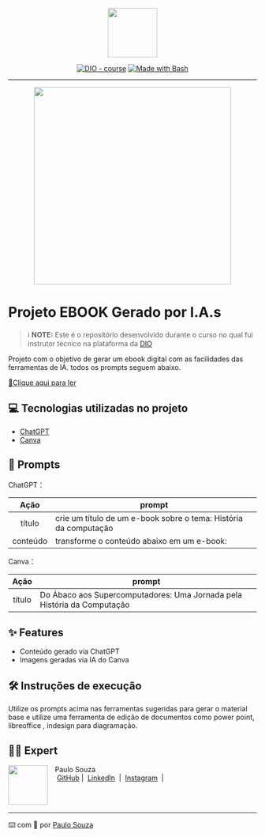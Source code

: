 <p align="center">
    <img width="100" src=".github/assets/banner.png">
</p>


<p align="center">
<a href="https://dio.me/"><img src="https://img.shields.io/badge/DIO-Course-28DA77?logo=youtube" alt="DIO - course"></a>
<a href="https://www.gnu.org/software/bash/" title="Go to Bash homepage"><img src="https://img.shields.io/badge/Prompt-Project-blue?logo=gnu-bash&amp;logoColor=white" alt="Made with Bash"></a></p>

-------


<p align="center">
<img 
    src="./assets/cover.png"
    width="400"  
/>
</p>

# Projeto EBOOK Gerado por I.A.s


 > ℹ️ **NOTE:** Este é o repositório desenvolvido durante o curso no qual fui instrutor técnico na plataforma da [DIO](https://dio.me)

Projeto com o objetivo de gerar um ebook digital com as facilidades das ferramentas de IA. todos os prompts
seguem abaixo.

<a href="https://github.com/PSRprogam/prompts-to-create-a-ebook/blob/main/Do%20Abaco%20aos%20Supercomputadores.pdf" title="View PDF now"> 📕Clique aqui para ler</a>

## 💻 Tecnologias utilizadas no projeto

- [ChatGPT](https://chat.openai.com/) 
- [Canva](https://www.canva.com/)


## 🧠 Prompts


ChatGPT：

|   Ação   | prompt                                                                                                                                                                                                                                                                         |
| :------: | ------------------------------------------------------------------------------------------------------------------------------------------------------------------------------------------------------------------------------------------------------------------------------ |
|  título  | crie um título de um e-book sobre o tema: História da computação                                                       |
| conteúdo | transforme o conteúdo abaixo em um e-book:|


Canva：

|  Ação  | prompt                                                                                 |
| :----: | -------------------------------------------------------------------------------------- |
| título | Do Ábaco aos Supercomputadores: Uma Jornada pela História da Computação |

## ✨ Features

- Conteúdo gerado via ChatGPT
- Imagens geradas via IA do Canva

## 🛠️ Instruções de execução

Utilize os prompts acima nas ferramentas sugeridas para gerar o material base e utilize uma ferramenta de edição de documentos como power point, libreoffice , indesign para diagramação.

## 👨‍💻 Expert

<p>
    <img 
      align=left 
      margin=10 
      width=80 
      src="https://avatars.githubusercontent.com/u/111471327?s=400&u=7fedd96cc5d286b3788b32982398bf8d28f3320c&v=4"
    />
    <p>&nbsp&nbsp&nbspPaulo Souza<br>
    &nbsp&nbsp&nbsp
    <a href="https://github.com/PSRprogram">
    GitHub</a>&nbsp;|&nbsp;
    <a href="https://www.linkedin.com/in/paulo-ricardo-benfica-souza-4252261a7/">LinkedIn</a>
&nbsp;|&nbsp;
    <a href="https://www.instagram.com/psr_souza/">
    Instagram</a>
&nbsp;|&nbsp;</p>
</p>
<br/><br/>
<p>

---

⌨️ com 💜 por [Paulo Souza](https://github.com/PSRprogram)
